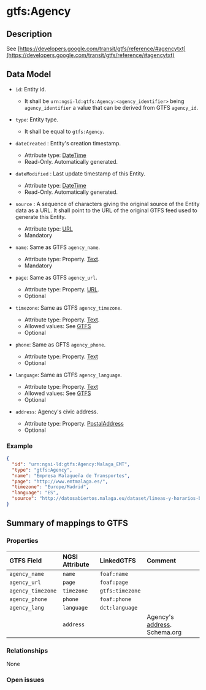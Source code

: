 # gtfs:Agency

## Description

See [https://developers.google.com/transit/gtfs/reference/#agencytxt](https://developers.google.com/transit/gtfs/reference/#agencytxt)

## Data Model

+ `id`: Entity id. 
    + It shall be `urn:ngsi-ld:gtfs:Agency:<agency_identifier>` being `agency_identifier` a value that can be derived from GTFS `agency_id`. 

+ `type`: Entity type. 
    + It shall be equal to `gtfs:Agency`.
    
+ `dateCreated` : Entity's creation timestamp.
  + Attribute type: [DateTime](https://schema.org/DateTime)
  + Read-Only. Automatically generated. 
 
+ `dateModified` : Last update timestamp of this Entity.
  + Attribute type: [DateTime](https://schema.org/DateTime)
  + Read-Only. Automatically generated.
  
+ `source` : A sequence of characters giving the original source of the Entity data as a URL.
It shall point to the URL of the original GTFS feed used to generate this Entity. 
  + Attribute type: [URL](https://schema.org/URL)
  + Mandatory

+ `name`: Same as GTFS `agency_name`.
    + Attribute type: Property. [Text](https://schema.org/Text).
    + Mandatory
    
+ `page`: Same as GTFS `agency_url`.
    + Attribute type: Property. [URL](https://schema.org/URL).
    + Optional
    
+ `timezone`: Same as GTFS `agency_timezone`.
    + Attribute type: Property. [Text](https://schema.org/Text).
    + Allowed values: See [GTFS](https://developers.google.com/transit/gtfs/reference/#agencytxt)
    + Optional
    
+ `phone`: Same as GFTS `agency_phone`.
   + Attribute type: Property. [Text](https://schema.org/Text)
   + Optional
   
+ `language`: Same as GTFS `agency_language`. 
   + Attribute type: Property. [Text](https://schema.org/Text)
   + Allowed values: See [GTFS](https://developers.google.com/transit/gtfs/reference/#agencytxt)
   + Optional
   
+ `address`: Agency's civic address. 
   + Attribute type: Property. [PostalAddress](https://schema.org/PostalAddress)
   + Optional

### Example

```json
{
  "id": "urn:ngsi-ld:gtfs:Agency:Malaga_EMT",
  "type": "gtfs:Agency",
  "name": "Empresa Malagueña de Transportes",
  "page": "http://www.emtmalaga.es/",
  "timezone": "Europe/Madrid",
  "language": "ES",
  "source": "http://datosabiertos.malaga.eu/dataset/lineas-y-horarios-bus-google-transit/resource/24e86888-b91e-45bf-a48c-09855832fd52"
}
```

## Summary of mappings to GTFS

### Properties

| GTFS Field              | NGSI Attribute      | LinkedGTFS          | Comment                                                      |
|:----------------------- |:--------------------|:------------------- |:-------------------------------------------------------------|
| `agency_name`           | `name`              | `foaf:name`         |                                                            |
| `agency_url`            | `page`              | `foaf:page`         |                                                            |
| `agency_timezone`       | `timezone`          | `gtfs:timezone`     |                                                            |
| `agency_phone`          | `phone`             | `foaf:phone`        |                                                            |
| `agency_lang`           | `language`          | `dct:language`      |                                                            |
|                         | `address`           |                     | Agency's [address](https://schema.org/address). Schema.org |
   

### Relationships

None

### Open issues

